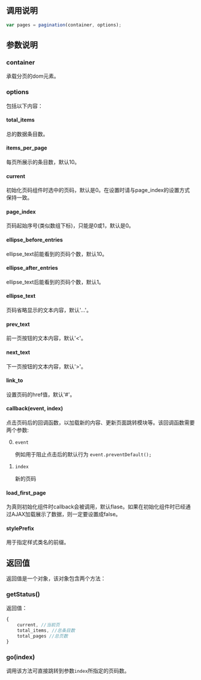 ## 调用说明

```js
var pages = pagination(container, options);
```

## 参数说明

### container

承载分页的dom元素。

### options

包括以下内容：

#### total_items

总的数据条目数。

#### items_per_page

每页所展示的条目数，默认10。

#### current

初始化页码组件时选中的页码，默认是0。在设置时请与page_index的设置方式保持一致。

#### page_index

页码起始序号(类似数组下标)，只能是0或1，默认是0。

#### ellipse_before_entries

ellipse_text前能看到的页码个数，默认10。

#### ellipse_after_entries

ellipse_text后能看到的页码个数，默认1。

#### ellipse_text

页码省略显示的文本内容，默认'...'。

#### prev_text

前一页按钮的文本内容，默认'&lt;'。

#### next_text

下一页按钮的文本内容，默认'&gt;'。

#### link_to

设置页码的href值，默认'#'。

#### callback(event, index)

点击页码后的回调函数，以加载新的内容、更新页面跳转模块等。该回调函数需要两个参数:

0. `event`
    
    例如用于阻止点击后的默认行为 `event.preventDefault();`

0. `index`

    新的页码

#### load_first_page

为真则初始化组件时callback会被调用，默认flase。如果在初始化组件时已经通过AJAX加载展示了数据，则一定要设置成false。

#### stylePrefix

用于指定样式类名的前缀。

## 返回值

返回值是一个对象，该对象包含两个方法：

### getStatus()

返回值：    
```js
{
    current, //当前页
    total_items, //总条目数
    total_pages //总页数
}
```

### go(index)

调用该方法可直接跳转到参数`index`所指定的页码数。

